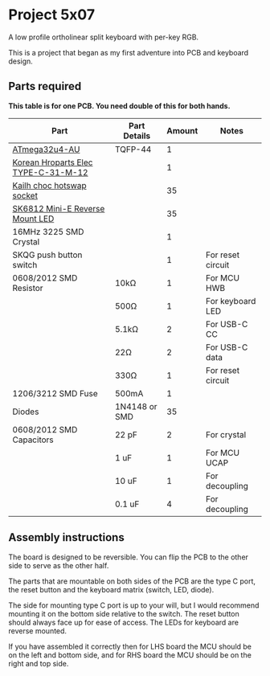 # Project 5x07

A low profile ortholinear split keyboard with per-key RGB.

This is a project that began as my first adventure into PCB and keyboard design.

## Parts required

**This table is for one PCB. You need double of this for both hands.**

| Part                                                                                                                                                   | Part Details  | Amount | Notes                         |
| ------------------------------------------------------------------------------------------------------------------------------------------------------ | ------------- | ------ | ----------------------------- |
| [ATmega32u4-AU](https://item.taobao.com/item.htm?id=677430063008)                                                                                      | TQFP-44       | 1      |                               |
| [Korean Hroparts Elec TYPE-C-31-M-12](https://www.lcsc.com/product-detail/USB-Type-C_Korean-Hroparts-Elec-TYPE-C-31-M-12_C165948.html)                 |               | 1      |                               |
| [Kailh choc hotswap socket](https://item.taobao.com/item.htm?id=595850038767)                                                                          |               | 35     |                               |
| [SK6812 Mini-E Reverse Mount LED](https://item.taobao.com/item.htm?id=669061805532)                                                                    |               | 35     |                               |
| 16MHz 3225 SMD Crystal                                                                                                                                 |               | 1      |                               |
| SKQG push button switch                                                                                                                                |               | 1      | For reset circuit             |
| 0608/2012 SMD Resistor                                                                                                                                 | 10kΩ          | 1      | For MCU HWB                   |
|                                                                                                                                                        | 500Ω          | 1      | For keyboard LED              |
|                                                                                                                                                        | 5.1kΩ         | 2      | For USB-C CC                  |
|                                                                                                                                                        | 22Ω           | 2      | For USB-C data                |
|                                                                                                                                                        | 330Ω          | 1      | For reset circuit             |
| 1206/3212 SMD Fuse                                                                                                                                     | 500mA         | 1      |                               |
| Diodes                                                                                                                                                 | 1N4148 or SMD | 35     |                               |
| 0608/2012 SMD Capacitors                                                                                                                               | 22 pF         | 2      | For crystal                   |
|                                                                                                                                                        | 1 uF          | 1      | For MCU UCAP                  |
|                                                                                                                                                        | 10 uF         | 1      | For decoupling                |
|                                                                                                                                                        | 0.1 uF        | 4      | For decoupling                |

## Assembly instructions

The board is designed to be reversible. You can flip the PCB to the other side to serve as the other half.

The parts that are mountable on both sides of the PCB are the type C port, the reset button and the keyboard matrix (switch, LED, diode).

The side for mounting type C port is up to your will, but I would recommend mounting it on the bottom side relative to the switch. The reset button should always face up for ease of access. The LEDs for keyboard are reverse mounted.

If you have assembled it correctly then for LHS board the MCU should be on the left and bottom side, and for RHS board the MCU should be on the right and top side.
